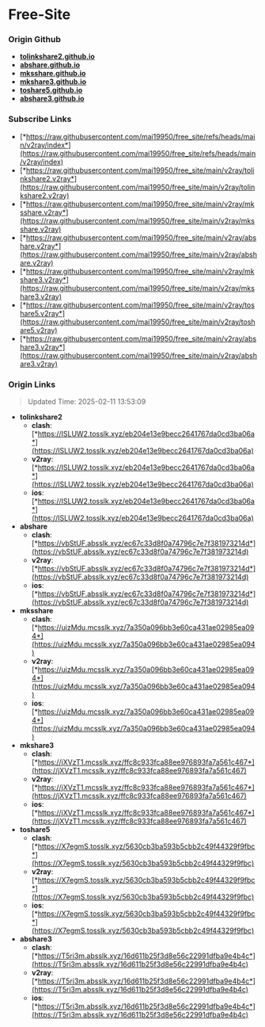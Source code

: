 # Free-Site

### Origin Github

- [**tolinkshare2.github.io**](https://github.com/tolinkshare2/tolinkshare2.github.io)
- [**abshare.github.io**](https://github.com/abshare/abshare.github.io)
- [**mksshare.github.io**](https://github.com/mksshare/mksshare.github.io)
- [**mkshare3.github.io**](https://github.com/mkshare3/mkshare3.github.io)
- [**toshare5.github.io**](https://github.com/toshare5/toshare5.github.io)
- [**abshare3.github.io**](https://github.com/abshare3/abshare3.github.io)

### Subscribe Links

- [*https://raw.githubusercontent.com/mai19950/free_site/refs/heads/main/v2ray/index*](https://raw.githubusercontent.com/mai19950/free_site/refs/heads/main/v2ray/index)
- [*https://raw.githubusercontent.com/mai19950/free_site/main/v2ray/tolinkshare2.v2ray*](https://raw.githubusercontent.com/mai19950/free_site/main/v2ray/tolinkshare2.v2ray)
- [*https://raw.githubusercontent.com/mai19950/free_site/main/v2ray/mksshare.v2ray*](https://raw.githubusercontent.com/mai19950/free_site/main/v2ray/mksshare.v2ray)
- [*https://raw.githubusercontent.com/mai19950/free_site/main/v2ray/abshare.v2ray*](https://raw.githubusercontent.com/mai19950/free_site/main/v2ray/abshare.v2ray)
- [*https://raw.githubusercontent.com/mai19950/free_site/main/v2ray/mkshare3.v2ray*](https://raw.githubusercontent.com/mai19950/free_site/main/v2ray/mkshare3.v2ray)
- [*https://raw.githubusercontent.com/mai19950/free_site/main/v2ray/toshare5.v2ray*](https://raw.githubusercontent.com/mai19950/free_site/main/v2ray/toshare5.v2ray)
- [*https://raw.githubusercontent.com/mai19950/free_site/main/v2ray/abshare3.v2ray*](https://raw.githubusercontent.com/mai19950/free_site/main/v2ray/abshare3.v2ray)

### Origin Links

> Updated Time: 2025-02-11 13:53:09

- **tolinkshare2**
  - **clash**: [*https://ISLUW2.tosslk.xyz/eb204e13e9becc2641767da0cd3ba06a*](https://ISLUW2.tosslk.xyz/eb204e13e9becc2641767da0cd3ba06a)
  - **v2ray**: [*https://ISLUW2.tosslk.xyz/eb204e13e9becc2641767da0cd3ba06a*](https://ISLUW2.tosslk.xyz/eb204e13e9becc2641767da0cd3ba06a)
  - **ios**: [*https://ISLUW2.tosslk.xyz/eb204e13e9becc2641767da0cd3ba06a*](https://ISLUW2.tosslk.xyz/eb204e13e9becc2641767da0cd3ba06a)
- **abshare**
  - **clash**: [*https://vbStUF.absslk.xyz/ec67c33d8f0a74796c7e7f381973214d*](https://vbStUF.absslk.xyz/ec67c33d8f0a74796c7e7f381973214d)
  - **v2ray**: [*https://vbStUF.absslk.xyz/ec67c33d8f0a74796c7e7f381973214d*](https://vbStUF.absslk.xyz/ec67c33d8f0a74796c7e7f381973214d)
  - **ios**: [*https://vbStUF.absslk.xyz/ec67c33d8f0a74796c7e7f381973214d*](https://vbStUF.absslk.xyz/ec67c33d8f0a74796c7e7f381973214d)
- **mksshare**
  - **clash**: [*https://uizMdu.mcsslk.xyz/7a350a096bb3e60ca431ae02985ea094*](https://uizMdu.mcsslk.xyz/7a350a096bb3e60ca431ae02985ea094)
  - **v2ray**: [*https://uizMdu.mcsslk.xyz/7a350a096bb3e60ca431ae02985ea094*](https://uizMdu.mcsslk.xyz/7a350a096bb3e60ca431ae02985ea094)
  - **ios**: [*https://uizMdu.mcsslk.xyz/7a350a096bb3e60ca431ae02985ea094*](https://uizMdu.mcsslk.xyz/7a350a096bb3e60ca431ae02985ea094)
- **mkshare3**
  - **clash**: [*https://jXVzT1.mcsslk.xyz/ffc8c933fca88ee976893fa7a561c467*](https://jXVzT1.mcsslk.xyz/ffc8c933fca88ee976893fa7a561c467)
  - **v2ray**: [*https://jXVzT1.mcsslk.xyz/ffc8c933fca88ee976893fa7a561c467*](https://jXVzT1.mcsslk.xyz/ffc8c933fca88ee976893fa7a561c467)
  - **ios**: [*https://jXVzT1.mcsslk.xyz/ffc8c933fca88ee976893fa7a561c467*](https://jXVzT1.mcsslk.xyz/ffc8c933fca88ee976893fa7a561c467)
- **toshare5**
  - **clash**: [*https://X7egmS.tosslk.xyz/5630cb3ba593b5cbb2c49f44329f9fbc*](https://X7egmS.tosslk.xyz/5630cb3ba593b5cbb2c49f44329f9fbc)
  - **v2ray**: [*https://X7egmS.tosslk.xyz/5630cb3ba593b5cbb2c49f44329f9fbc*](https://X7egmS.tosslk.xyz/5630cb3ba593b5cbb2c49f44329f9fbc)
  - **ios**: [*https://X7egmS.tosslk.xyz/5630cb3ba593b5cbb2c49f44329f9fbc*](https://X7egmS.tosslk.xyz/5630cb3ba593b5cbb2c49f44329f9fbc)
- **abshare3**
  - **clash**: [*https://T5ri3m.absslk.xyz/16d611b25f3d8e56c22991dfba9e4b4c*](https://T5ri3m.absslk.xyz/16d611b25f3d8e56c22991dfba9e4b4c)
  - **v2ray**: [*https://T5ri3m.absslk.xyz/16d611b25f3d8e56c22991dfba9e4b4c*](https://T5ri3m.absslk.xyz/16d611b25f3d8e56c22991dfba9e4b4c)
  - **ios**: [*https://T5ri3m.absslk.xyz/16d611b25f3d8e56c22991dfba9e4b4c*](https://T5ri3m.absslk.xyz/16d611b25f3d8e56c22991dfba9e4b4c)
